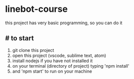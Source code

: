 # linebot-course
this project has very basic programming, so you can do it

## # to start
1. git clone this project
2. open this project (vscode, sublime text, atom)
3. install nodejs if you have not installed it
4. on your terminal (directory of project) typing 'npm install'
5. and 'npm start' to run on your machine
